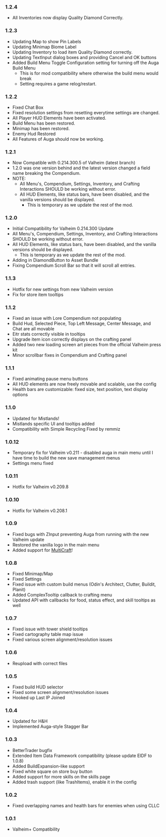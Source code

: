 ### 1.2.4
* All Inventories now display Quality Diamond Correctly.
### 1.2.3
* Updating Map to show Pin Labels
* Updating Minimap Biome Label
* Updating Inventory to load item Quality Diamond correctly.
* Updating TextInput dialog boxes and providing Cancel and OK buttons
* Added Build Menu Toggle Configuration setting for turning off the Auga Build Menu
  * This is for mod compatibility where otherwise the build menu would break
  * Setting requires a game relog/restart.
### 1.2.2
* Fixed Chat Box
* Fixed resolution settings from resetting everytime settings are changed.
* All Player HUD Elements have been activated.
* Build Menu has been restored.
* Minimap has been restored.
* Enemy Hud Restored
* All Features of Auga should now be working.
### 1.2.1
* Now Compatible with 0.214.300.5 of Valheim (latest branch)
* 1.2.0 was one version behind and the latest version changed a field name breaking the Compendium.
* NOTE:
  * All Menu's, Compendium, Settings, Inventory, and Crafting Interactions SHOULD be working without error.
  * All HUD Elements, like status bars, have been disabled, and the vanilla versions should be displayed.
    * This is temporary as we update the rest of the mod.
### 1.2.0
* Initial Compatibility for Valheim 0.214.300 Update
* All Menu's, Compendium, Settings, Inventory, and Crafting Interactions SHOULD be working without error.
* All HUD Elements, like status bars, have been disabled, and the vanilla versions should be displayed.
    * This is temporary as we update the rest of the mod.
* Adding in DiamondButton to Asset Bundle
* Fixing Compendium Scroll Bar so that it will scroll all entries.
### 1.1.3
  * Hotfix for new settings from new Valheim version
  * Fix for store item tooltips
### 1.1.2
  * Fixed an issue with Lore Compendium not populating
  * Build Hud, Selected Piece, Top Left Message, Center Message, and Chat are all movable
  * Eitr stats correctly visible in tooltips
  * Upgrade item icon correctly displays on the crafting panel
  * Added two new loading screen art pieces from the official Valheim press kit
  * Minor scrollbar fixes in Compendium and Crafting panel
### 1.1.1
  * Fixed animating pause menu buttons
  * All HUD elements are now freely movable and scalable, use the config
  * Health bars are customizable: fixed size, text position, text display options
### 1.1.0
  * Updated for Mistlands!
  * Mistlands specific UI and tooltips added
  * Compatibility with Simple Recycling Fixed by remmiz
### 1.0.12
  * Temporary fix for Valheim v0.211 - disabled auga in main menu until I have time to build the new save management menus
  * Settings menu fixed
### 1.0.11
  * Hotfix for Valheim v0.209.8
### 1.0.10
  * Hotfix for Valheim v0.208.1
### 1.0.9
  * Fixed bugs with ZInput preventing Auga from running with the new Valheim update
  * Restored the vanilla logo in the main menu
  * Added support for [MultiCraft](https://www.nexusmods.com/valheim/mods/263)!
### 1.0.8
  * Fixed Minimap/Map
  * Fixed Settings
  * Fixed issue with custom build menus (Odin's Architect, Clutter, Buildit, Planit)
  * Added ComplexTooltip callback to crafting menu
  * Updated API with callbacks for food, status effect, and skill tooltips as well 
### 1.0.7
  * Fixed issue with tower shield tooltips
  * Fixed cartography table map issue
  * Fixed various screen alignment/resolution issues
### 1.0.6
  * Reupload with correct files
### 1.0.5
  * Fixed build HUD selector
  * Fixed some screen alignment/resolution issues
  * Hooked up Last IP Joined
### 1.0.4
  * Updated for H&H
  * Implemented Auga-style Stagger Bar
### 1.0.3
  * BetterTrader bugfix
  * Extended Item Data Framework compatibility (please update EIDF to 1.0.8)
  * Added BuildExpansion-like support
  * Fixed white square on store buy button
  * Added support for more skills on the skills page
  * Added trash support (like TrashItems), enable it in the config
### 1.0.2
  * Fixed overlapping names and health bars for enemies when using CLLC
### 1.0.1
  * Valheim+ Compatibility